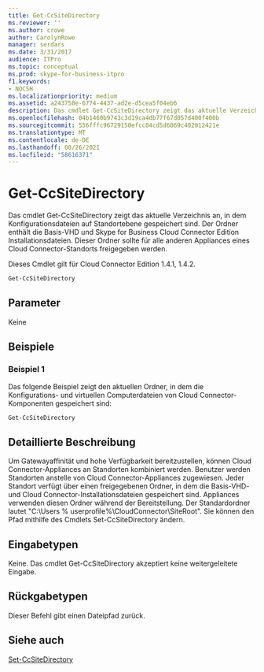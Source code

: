 ```yaml
---
title: Get-CcSiteDirectory
ms.reviewer: ''
ms.author: crowe
author: CarolynRowe
manager: serdars
ms.date: 3/31/2017
audience: ITPro
ms.topic: conceptual
ms.prod: skype-for-business-itpro
f1.keywords:
- NOCSH
ms.localizationpriority: medium
ms.assetid: a243758e-6774-4437-ad2e-d5cea5f04eb6
description: Das cmdlet Get-CcSiteDirectory zeigt das aktuelle Verzeichnis an, in dem Konfigurationsdateien auf Standortebene gespeichert sind. Der Ordner enthält die Basis-VHD und Skype for Business Cloud Connector Edition Installationsdateien. Dieser Ordner sollte für alle anderen Appliances eines Cloud Connector-Standorts freigegeben werden.
ms.openlocfilehash: 04b1460b9743c3d19ca4db77f67d057d400f400b
ms.sourcegitcommit: 556fffc96729150efcc04cd5d6069c402012421e
ms.translationtype: MT
ms.contentlocale: de-DE
ms.lasthandoff: 08/26/2021
ms.locfileid: "58616371"
---
```

# <a name="get-ccsitedirectory"></a>Get-CcSiteDirectory
 
Das cmdlet Get-CcSiteDirectory zeigt das aktuelle Verzeichnis an, in dem Konfigurationsdateien auf Standortebene gespeichert sind. Der Ordner enthält die Basis-VHD und Skype for Business Cloud Connector Edition Installationsdateien. Dieser Ordner sollte für alle anderen Appliances eines Cloud Connector-Standorts freigegeben werden.
  
Dieses Cmdlet gilt für Cloud Connector Edition 1.4.1, 1.4.2.
  
```powershell
Get-CcSiteDirectory
```

## <a name="parameters"></a>Parameter

Keine
  
## <a name="examples"></a>Beispiele
<a name="Examples"> </a>

### <a name="example-1"></a>Beispiel 1

Das folgende Beispiel zeigt den aktuellen Ordner, in dem die Konfigurations- und virtuellen Computerdateien von Cloud Connector-Komponenten gespeichert sind:
  
```powershell
Get-CcSiteDirectory
```

## <a name="detailed-description"></a>Detaillierte Beschreibung
<a name="DetailedDescription"> </a>

Um Gatewayaffinität und hohe Verfügbarkeit bereitzustellen, können Cloud Connector-Appliances an Standorten kombiniert werden. Benutzer werden Standorten anstelle von Cloud Connector-Appliances zugewiesen. Jeder Standort verfügt über einen freigegebenen Ordner, in dem die Basis-VHD- und Cloud Connector-Installationsdateien gespeichert sind. Appliances verwenden diesen Ordner während der Bereitstellung. Der Standardordner lautet "C:\Users \% userprofile%\CloudConnector\SiteRoot". Sie können den Pfad mithilfe des Cmdlets Set-CcSiteDirectory ändern.
  
## <a name="input-types"></a>Eingabetypen
<a name="InputTypes"> </a>

Keine. Das cmdlet Get-CcSiteDirectory akzeptiert keine weitergeleitete Eingabe.
  
## <a name="return-types"></a>Rückgabetypen
<a name="ReturnTypes"> </a>

Dieser Befehl gibt einen Dateipfad zurück.
  
## <a name="see-also"></a>Siehe auch
<a name="ReturnTypes"> </a>

[Set-CcSiteDirectory](set-ccsitedirectory.md)
  

